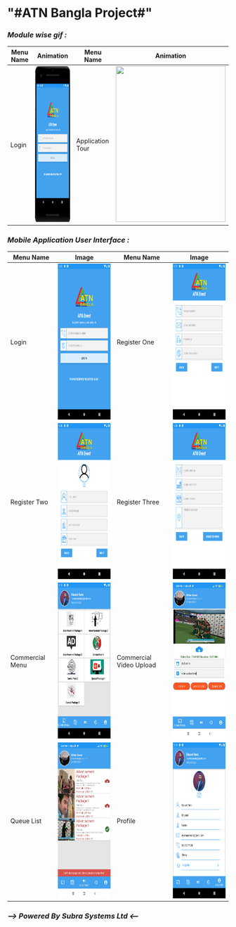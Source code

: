 <h1>"#ATN Bangla Project#"</h1>

*<h3>Module wise gif :</h3>*


Menu Name                  |  Animation                                                       |Menu Name                     |  Animation                                                    |
---------------------------|------------------------------------------------------------------|------------------------------|-----------------------------------------------------------| 
Login                      |  <img src="./gif/login.gif" width="250" height="355">            |Application Tour              |  <img src="./gif/app.gif" width="250" height="355"> |


*<h3>Mobile Application User Interface :</h3>*


Menu Name                  |  Image                                                           |Menu Name                  |  Image                                                    |
---------------------------|------------------------------------------------------------------|---------------------------|-----------------------------------------------------------| 
Login                      |  <img src="./screenshots/1.png" width="250" height="355">        |Register One               |  <img src="./screenshots/2.png" width="250" height="355"> |
Register Two               |  <img src="./screenshots/3.png" width="250" height="355">        |Register Three             |  <img src="./screenshots/4.png" width="250" height="355"> |
Commercial Menu            |  <img src="./screenshots/5.png" width="250" height="355">        |Commercial Video Upload    |  <img src="./screenshots/6.png" width="250" height="355"> |
Queue List                 |  <img src="./screenshots/7.png" width="250" height="355">        |Profile                    |  <img src="./screenshots/8.png" width="250" height="355"> |

*<h3> --> Powered By Subra Systems Ltd <-- </h3>* 



